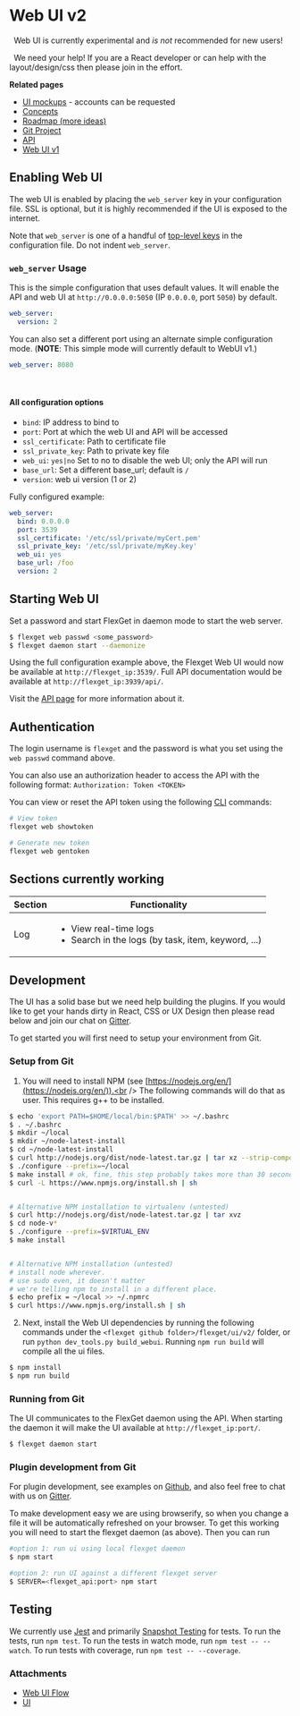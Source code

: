 # Web UI v2

<div class="alert alert-danger" role="alert">

  <span class="glyphicon glyphicon glyphicon-exclamation-sign"></span>
  &nbsp;
  Web UI is currently experimental and _is not_ recommended for new users!
</div>

<div class="alert alert-info" role="alert">

  <span class="glyphicon glyphicon glyphicon-comment"></span>
  &nbsp;
  We need your help! If you are a React developer or can help with the layout/design/css then please join in the effort.
</div>

**Related pages**

* [UI mockups](https://flexget.mybalsamiq.com/projects) - accounts can be requested
* [Concepts](/Web-UI/Concepts)
* [Roadmap (more ideas)](/Roadmap)
* [Git Project](https://github.com/Flexget/Flexget/projects/4)
* [API](/API)
* [Web UI v1](/Web-UI)

## Enabling Web UI

The web UI is enabled by placing the `web_server` key in your configuration file. SSL is optional, but it is highly recommended if the UI is exposed to the internet.

Note that `web_server` is one of a handful of [top-level keys](/Configuration#top-level-keys) in the configuration file. Do not indent `web_server`.

### `web_server` Usage 
This is the simple configuration that uses default values. It will enable the API and web UI at `http://0.0.0.0:5050` (IP `0.0.0.0`, port `5050`) by default.
```yaml
web_server: 
  version: 2
```

You can also set a different port using an alternate simple configuration mode. (**NOTE**: This simple mode will currently default to WebUI v1.)
```yaml
web_server: 8080
```
<br>

#### All configuration options
- `bind`: IP address to bind to
- `port`: Port at which the web UI and API will be accessed
- `ssl_certificate`: Path to certificate file
- `ssl_private_key`: Path to private key file
- `web_ui`: `yes|no` Set to no to disable the web UI; only the API will run
- `base_url`: Set a different base_url; default is `/`
- `version`: web ui version (1 or 2)

Fully configured example:
```YAML
web_server:
  bind: 0.0.0.0
  port: 3539
  ssl_certificate: '/etc/ssl/private/myCert.pem'
  ssl_private_key: '/etc/ssl/private/myKey.key'
  web_ui: yes
  base_url: /foo
  version: 2
```

## Starting Web UI
Set a password and start FlexGet in daemon mode to start the web server.

```bash
$ flexget web passwd <some_password>
$ flexget daemon start --daemonize
```

Using the full configuration example above, the Flexget Web UI would now be available at `http://flexget_ip:3539/`. Full API documentation would be available at `http://flexget_ip:3939/api/`.

Visit the [API page](/wiki/API) for more information about it.


## Authentication
The login username is `flexget` and the password is what you set using the `web passwd` command above.

You can also use an authorization header to access the API with the following format: `Authorization: Token <TOKEN>`

You can view or reset the API token using the following [CLI](/CLI/web) commands:

```bash
# View token
flexget web showtoken

# Generate new token
flexget web gentoken
```

## Sections currently working
| **Section** | **Functionality** |
| --- | --- |
| Log | <ul><li>View real-time logs</li><li>Search in the logs (by task, item, keyword, ...)</li></ul> |

## Development
The UI has a solid base but we need help building the plugins. If you would like to get your hands dirty in React, CSS or UX Design then please read below and join our chat on [Gitter](https://gitter.im/Flexget/Flexget).

To get started you will first need to setup your environment from Git.

### Setup from Git

1. You will need to install NPM (see [https://nodejs.org/en/](https://nodejs.org/en/)).<br />
The following commands will do that as user. This requires g++ to be installed.
```bash
$ echo 'export PATH=$HOME/local/bin:$PATH' >> ~/.bashrc
$ . ~/.bashrc
$ mkdir ~/local
$ mkdir ~/node-latest-install
$ cd ~/node-latest-install
$ curl http://nodejs.org/dist/node-latest.tar.gz | tar xz --strip-components=1
$ ./configure --prefix=~/local
$ make install # ok, fine, this step probably takes more than 30 seconds...
$ curl -L https://www.npmjs.org/install.sh | sh


# Alternative NPM installation to virtualenv (untested)
$ curl http://nodejs.org/dist/node-latest.tar.gz | tar xvz
$ cd node-v*
$ ./configure --prefix=$VIRTUAL_ENV
$ make install


# Alternative NPM installation (untested)
# install node wherever.
# use sudo even, it doesn't matter
# we're telling npm to install in a different place.
$ echo prefix = ~/local >> ~/.npmrc
$ curl https://www.npmjs.org/install.sh | sh
```

2. Next, install the Web UI dependencies by running the following commands under the `<flexget github folder>/flexget/ui/v2/` folder, or run `python dev_tools.py build_webui`. Running `npm run build` will compile all the ui files.

```bash
$ npm install
$ npm run build
```

### Running from Git
The UI communicates to the FlexGet daemon using the API. When starting the daemon it will make the UI available at `http://flexget_ip:port/`.


```bash
$ flexget daemon start
```

### Plugin development from Git

For plugin development, see examples on  [Github](/https://github.com/Flexget/Flexget/tree/react-ui/flexget/ui/v2), and also feel free to chat with us on [Gitter](/https://gitter.im/Flexget/Flexget).

To make development easy we are using browserify, so when you change a file it will be automatically refreshed on your browser. To get this working you will need to start the flexget daemon (as above). Then you can run

```bash
#option 1: run ui using local flexget daemon
$ npm start

#option 2: run UI against a different flexget server
$ SERVER=<flexget_api:port> npm start
```

## Testing
We currently use [Jest](https://facebook.github.io/jest/) and primarily [Snapshot Testing](http://facebook.github.io/jest/docs/en/snapshot-testing.html#snapshot-testing-with-jest) for tests. To run the tests, run `npm test`. To run the tests in watch mode, run `npm test -- --watch`. To run tests with coverage, run `npm test -- --coverage`.

### Attachments
* [Web UI Flow](/attachments/Web-UI/Flow.png)
* [UI](/attachments/Web-UI/UI.png)